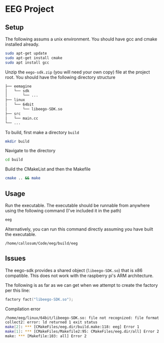 # EEG Project

## Setup
The following assums a unix environment. You should have gcc and cmake installed already.

```bash
sudo apt-get update
sudo apt-get install cmake
sudo apt install gcc
```

Unzip the `eego-sdk.zip` (you will need your own copy) file at the project root. You should have the following directory structure

```bash
├── eemagine
│   └── sdk
│       └── ...
├── linux
│   └── 64bit
│       └── libeego-SDK.so
├── src
│   └── main.cc
└── ...
```

To build, first make a directory `build`
```bash
mkdir build
```

Navigate to the directory
```bash
cd build
```

Build the CMakeList and then the Makefile
```bash
cmake .. && make
```

## Usage
Run the executable. The executable should be runnable from anywhere using the following command (I've included it in the path)
```bash
eeg
```

Alternatively, you can run this command directly assuming you have built the executable.
```
/home/callosum/Code/eeg/build/eeg
```

## Issues
The eego-sdk provides a shared object (`libeego-SDK.so`) that is x86 compatible. This does not work with the raspberry pi's ARM architecture.

The following is as far as we can get when we attempt to create the factory per this line:

```cpp
factory fact("libeego-SDK.so");
```

Compilation error
```bash
/home/eeg/linux/64bit/libeego-SDK.so: file not recognized: file format not recognized
collect2: error: ld returned 1 exit status
make[2]: *** [CMakeFiles/eeg.dir/build.make:118: eeg] Error 1
make[1]: *** [CMakeFiles/Makefile2:95: CMakeFiles/eeg.dir/all] Error 2
make: *** [Makefile:103: all] Error 2
```

